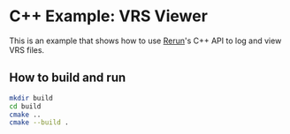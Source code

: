 # C++ Example: VRS Viewer 

This is an example that shows how to use [Rerun](https://github.com/rerun-io/rerun)'s C++ API to log and view VRS files.

## How to build and run

```bash
mkdir build
cd build
cmake ..
cmake --build .
```

